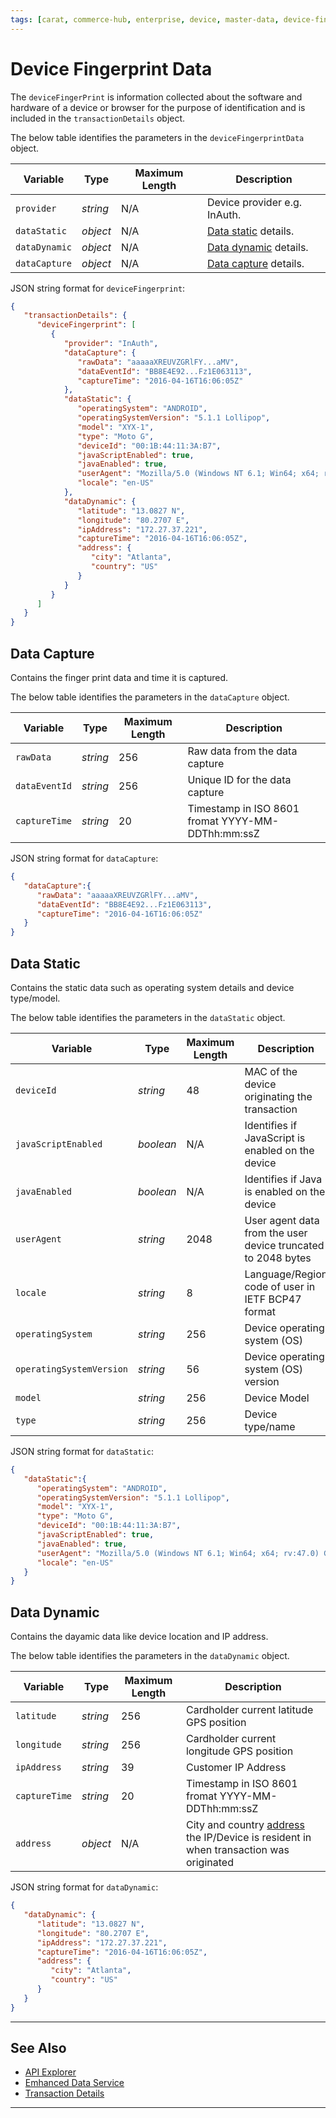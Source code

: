 ```yaml
---
tags: [carat, commerce-hub, enterprise, device, master-data, device-fingerprint, device-information, data-capture, data-static, data-dynamic]
---
```


# Device Fingerprint Data

The `deviceFingerPrint` is information collected about the software and hardware of a device or browser for the purpose of identification and is included in the `transactionDetails` object.

<!--
type: tab
titles: deviceFingerprintData, JSON Example
-->

The below table identifies the parameters in the `deviceFingerprintData` object.

| Variable | Type| Maximum Length | Description|
|---------|----------|----------------|---------|
|`provider` | *string* | N/A | Device provider e.g. InAuth. |
|`dataStatic`| *object* | N/A | [Data static](#data-static) details.|
|`dataDynamic`| *object* | N/A | [Data dynamic](#data-dynamic) details. |
|`dataCapture`| *object* | N/A | [Data capture](#data-capture) details. |

<!--
type: tab
-->

JSON string format for `deviceFingerprint`:

```json
{
   "transactionDetails": {
      "deviceFingerprint": [
         {
            "provider": "InAuth",
            "dataCapture": {  
               "rawData": "aaaaaXREUVZGRlFY...aMV",  
               "dataEventId": "BB8E4E92...Fz1E063113",  
               "captureTime": "2016-04-16T16:06:05Z"  
            },
            "dataStatic": {
               "operatingSystem": "ANDROID",  
               "operatingSystemVersion": "5.1.1 Lollipop",  
               "model": "XYX-1",  
               "type": "Moto G",  
               "deviceId": "00:1B:44:11:3A:B7",
               "javaScriptEnabled": true,
               "javaEnabled": true,
               "userAgent": "Mozilla/5.0 (Windows NT 6.1; Win64; x64; rv:47.0) Gecko/20100101 Firefox/47.0",
               "locale": "en-US"
            },
            "dataDynamic": {
               "latitude": "13.0827 N",  
               "longitude": "80.2707 E",  
               "ipAddress": "172.27.37.221",
               "captureTime": "2016-04-16T16:06:05Z",
               "address": {
                  "city": "Atlanta",
                  "country": "US"
               }
            }
         }
      ]
   }
}

```

<!--type: tab-end -->

## Data Capture

Contains the finger print data and time it is captured.

<!--
type: tab
titles: dataCapture, JSON Example
-->

The below table identifies the parameters in the `dataCapture` object.

| Variable | Type | Maximum Length | Description |
| -------- | -- | ------------ | ------------------ |
| `rawData` | *string* | 256 | Raw data from the data capture |
| `dataEventId` | *string* | 256 | Unique ID for the data capture |
| `captureTime` | *string* | 20 | Timestamp in ISO 8601 fromat YYYY-MM-DDThh:mm:ssZ |

<!--
type: tab
-->

JSON string format for `dataCapture`:

```json
{
   "dataCapture":{
      "rawData": "aaaaaXREUVZGRlFY...aMV",
      "dataEventId": "BB8E4E92...Fz1E063113",
      "captureTime": "2016-04-16T16:06:05Z"
   }
}
```

<!--type: tab-end -->

## Data Static

Contains the static data such as operating system details and device type/model.

<!--
type: tab
titles: dataStatic, JSON Example
-->

The below table identifies the parameters in the `dataStatic` object.

| Variable | Type | Maximum Length | Description |
| -------- | -- | ------------ | ------------------ |
| `deviceId` | *string* | 48 | MAC of the device originating the transaction |
| `javaScriptEnabled` | *boolean* | N/A | Identifies if JavaScript is enabled on the device |
| `javaEnabled` | *boolean* | N/A | Identifies if Java is enabled on the device |
| `userAgent` | *string* | 2048 | User agent data from the user device truncated to 2048 bytes |
| `locale` | *string* | 8 | Language/Region code of user in IETF BCP47 format |
| `operatingSystem` | *string* | 256 | Device operating system (OS) |
| `operatingSystemVersion` | *string* |  56| Device operating system (OS) version |
| `model` | *string* | 256 | Device Model |
| `type` | *string* | 256 | Device type/name |

<!--
type: tab 
-->

JSON string format for `dataStatic`:

```json
{
   "dataStatic":{
      "operatingSystem": "ANDROID",  
      "operatingSystemVersion": "5.1.1 Lollipop",  
      "model": "XYX-1",  
      "type": "Moto G",  
      "deviceId": "00:1B:44:11:3A:B7",
      "javaScriptEnabled": true,
      "javaEnabled": true,
      "userAgent": "Mozilla/5.0 (Windows NT 6.1; Win64; x64; rv:47.0) Gecko/20100101 Firefox/47.0",
      "locale": "en-US"
   }
}
```

<!--type: tab-end -->

## Data Dynamic

Contains the dayamic data like device location and IP address. 

<!--
type: tab
titles: dataDynamic, JSON Example
-->

The below table identifies the parameters in the `dataDynamic` object.

| Variable | Type | Maximum Length | Description |
| -------- | -- | ------------ | ------------------ |
| `latitude` | *string* | 256 | Cardholder current latitude GPS position |
| `longitude` | *string* | 256 | Cardholder current longitude GPS position |
| `ipAddress` | *string* | 39 | Customer IP Address |
| `captureTime` | *string* | 20 | Timestamp in ISO 8601 fromat YYYY-MM-DDThh:mm:ssZ |
| `address` | *object* | N/A | City and country [address](?path=docs/Resources/Master-Data/Address.md#address) the IP/Device is resident in when transaction was originated |
 

<!--
type: tab
-->

JSON string format for `dataDynamic`:

```json
{
   "dataDynamic": {
      "latitude": "13.0827 N",
      "longitude": "80.2707 E",
      "ipAddress": "172.27.37.221",
      "captureTime": "2016-04-16T16:06:05Z",
      "address": {
         "city": "Atlanta",
         "country": "US"
      }
   }
}

```
<!--type: tab-end -->

---

## See Also

- [API Explorer](../api/?type=post&path=/payments/v1/charges)
- [Emhanced Data Service](?path=docs/Resources/API-Documents/DaaS/Enhanced-Data-Service.md)
- [Transaction Details](?path=docs/Resources/Master-Data/Transaction-Details.md)

---
